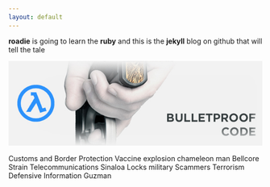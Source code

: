 ```yaml
---
layout: default
---
```

<strong>roadie</strong> is going to learn the <strong>ruby</strong> and this is the <strong>jekyll</strong> blog on github that will tell the tale

<!-- ![premade cover](/assets/images/thriller-premade.jpg) -->
<img class="rbanner" src="/assets/images/thriller-premade.jpg" />

<p class="spook">Customs and Border Protection Vaccine explosion chameleon man Bellcore Strain Telecommunications Sinaloa Locks military Scammers Terrorism Defensive Information Guzman</p>
